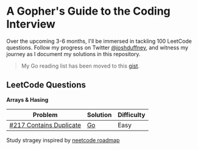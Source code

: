 # A Gopher's Guide to the Coding Interview 

Over the upcoming 3-6 months, I'll be immersed in tackling 100 LeetCode questions. Follow my progress on Twitter [@joshduffney](https://twitter.com/joshduffney), and witness my journey as I document my solutions in this repository.

> My Go reading list has been moved to this [gist](https://gist.github.com/duffney/4d20c10740545808da51707628e1b383#the-go-programming-language).

## LeetCode Questions

**Arrays & Hasing**

| Problem | Solution | Difficulty |
|---| -------- | ---------- |
|[#217 Contains Duplicate](https://leetcode.com/problems/contains-duplicate/)| [Go]()|Easy|


Study stragey inspired by [neetcode roadmap](https://neetcode.io/roadmap)
